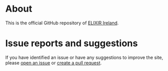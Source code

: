 # About

This is the official GitHub repository of [ELIXIR Ireland](https://elixir-ireland.ie).

# Issue reports and suggestions

If you have identified an issue or have any suggestions to improve the site, please [open an issue](https://github.com/elixir-ireland/elixir-ireland.github.io/issues/new) or [create a pull request](https://github.com/elixir-ireland/elixir-ireland.github.io/pulls).

<!--
**elixir-ireland/elixir-ireland** is a ✨ _special_ ✨ repository because its `README.md` (this file) appears on your GitHub profile.

Here are some ideas to get you started:

- 🔭 I’m currently working on ...
- 🌱 I’m currently learning ...
- 👯 I’m looking to collaborate on ...
- 🤔 I’m looking for help with ...
- 💬 Ask me about ...
- 📫 How to reach me: ...
- 😄 Pronouns: ...
- ⚡ Fun fact: ...
-->

